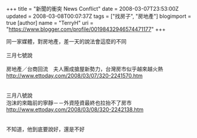 +++
title = "新聞的衝突 News Conflict"
date = 2008-03-07T23:53:00Z
updated = 2008-03-08T00:07:37Z
tags = ["找房子", "房地產"]
blogimport = true 
[author]
	name = "TerryH"
	uri = "https://www.blogger.com/profile/00198432946574471177"
+++

同一家媒體，對房地產，差一天的說法會這麼的不同<br /><br />三月七號說 <br /><br />房地產／台商回流　夫人團成搶屋新勢力，台灣房市似乎越來越火熱<br /><a href="http://www.ettoday.com/2008/03/07/320-2241570.htm">http://www.ettoday.com/2008/03/07/320-2241570.htm</a><br /><br /><br />三月八號說<br />泡沫的來臨前的寧靜－－外資陸資最終也拉抬不了房市<br /><a href="http://www.ettoday.com/2008/03/08/320-2242138.htm">http://www.ettoday.com/2008/03/08/320-2242138.htm</a><br /><br /><br />不知道，他到底要說好，還是不好
